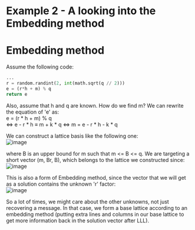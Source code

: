 # Example 2 - A looking into the Embedding method

# Embedding method
Assume the following code:
```py
...
r = random.randint(2, int(math.sqrt(q // 2)))
e = (r*h + m) % q
return e
```

Also, assume that h and q are known. How do we find m?
We can rewrite the equation of 'e' as:  
e = (r * h + m) % q  
$\Leftrightarrow$ e - r * h $\equiv$ m + k * q
$\Leftrightarrow$ m = e - r * h - k * q

We can construct a lattice basis like the following one:  
![image](https://github.com/connar/Lattices/assets/87579399/5cc61f12-05b8-4e28-a880-a4228e7782f8)



where B is an upper bound for m such that m <= B <= q.
We are targeting a short vector (m, Br, B), which belongs to the lattice we constructed since:  
![image](https://github.com/connar/Lattices/assets/87579399/c95cbdf9-64e9-4269-bf47-ca21a26d924f)



This is also a form of Embedding method, since the vector that we will get as a solution contains the unknown 'r' factor:  
![image](https://github.com/connar/Lattices/assets/87579399/216b1181-0dfc-44c9-9013-cb652fce13b4)

So a lot of times, we might care about the other unknowns, not just recovering a message. In that case, we form a base lattice according to an embedding method (putting extra lines and columns in our base lattice to get more information back in the solution vector after LLL).
